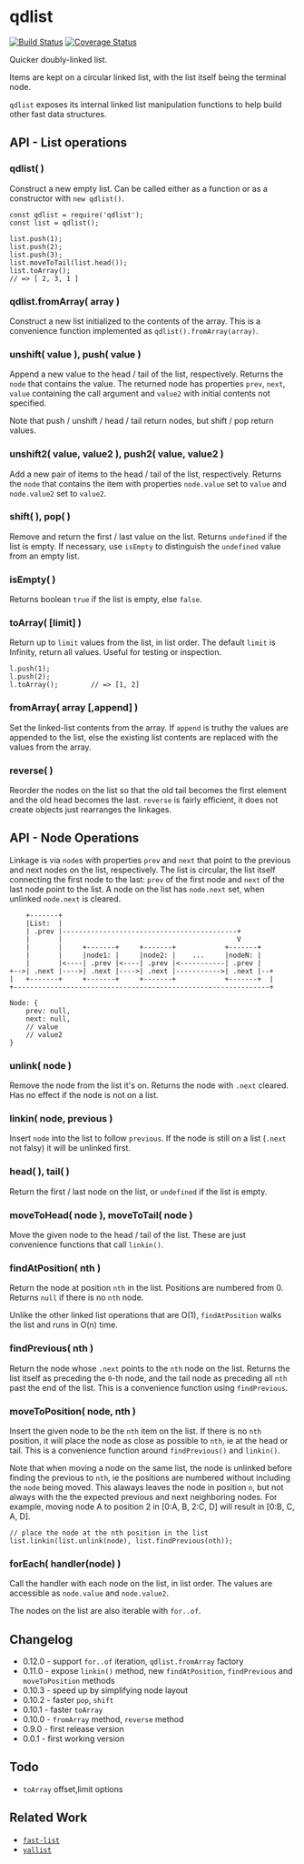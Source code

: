 qdlist
======
[![Build Status](https://api.travis-ci.org/andrasq/node-qdlist.svg?branch=master)](https://travis-ci.org/andrasq/node-qdlist?branch=master)
[![Coverage Status](https://coveralls.io/repos/github/andrasq/node-qdlist/badge.svg?branch=master)](https://coveralls.io/github/andrasq/node-qdlist?branch=master)

Quicker doubly-linked list.

Items are kept on a circular linked list, with the list itself being the terminal node.

`qdlist` exposes its internal linked list manipulation functions to help build other fast
data structures.


API - List operations
---------------------

### qdlist( )

Construct a new empty list.  Can be called either as a function or as a constructor with
`new qdlist()`.

    const qdlist = require('qdlist');
    const list = qdlist();

    list.push(1);
    list.push(2);
    list.push(3);
    list.moveToTail(list.head());
    list.toArray();
    // => [ 2, 3, 1 ]

### qdlist.fromArray( array )

Construct a new list initialized to the contents of the array.  This is a convenience
function implemented as `qdlist().fromArray(array)`.

### unshift( value ),  push( value )

Append a new value to the head / tail of the list, respectively.  Returns the `node` that
contains the value.  The returned node has properties `prev`, `next`, `value` containing
the call argument and `value2` with initial contents not specified.

Note that push / unshift / head / tail return nodes, but shift / pop return values.

### unshift2( value, value2 ),  push2( value, value2 )

Add a new pair of items to the head / tail of the list, respectively.  Returns the `node` that
contains the item with properties `node.value` set to `value` and `node.value2` set to `value2`.

### shift( ),  pop( )

Remove and return the first / last value on the list.  Returns `undefined` if the
list is empty.  If necessary, use `isEmpty` to distinguish the `undefined` value from an
empty list.

### isEmpty( )

Returns boolean `true` if the list is empty, else `false`.

### toArray( [limit] )

Return up to `limit` values from the list, in list order.  The default `limit` is Infinity,
return all values.  Useful for testing or inspection.

    l.push(1);
    l.push(2);
    l.toArray();        // => [1, 2]

### fromArray( array [,append] )

Set the linked-list contents from the array.  If `append` is truthy the values are appended
to the list, else the existing list contents are replaced with the values from the array.

### reverse( )

Reorder the nodes on the list so that the old tail becomes the first element and the old
head becomes the last.  `reverse` is fairly efficient, it does not create objects just
rearranges the linkages.


API - Node Operations
---------------------

Linkage is via `node`s with properties `prev` and `next` that point to the previous and next
nodes on the list, respectively.  The list is circular, the list itself connecting the first
node to the last:  `prev` of the first node and `next` of the last node point to the list.
A node on the list has `node.next` set, when unlinked `node.next` is cleared.

        +-------+
        |List:  |
        | .prev |-------------------------------------------+
        |       |                                           V
        |       |     +-------+     +-------+            +-------+
        |       |     |node1: |     |node2: |    ...     |nodeN: |
        |       |<----| .prev |<----| .prev |<-----------| .prev |
    +-->| .next |---->| .next |---->| .next |----------->| .next |--+
    |   +-------+     +-------+     +-------+            +-------+  |
    +---------------------------------------------------------------+

    Node: {
        prev: null,
        next: null,
        // value
        // value2
    }

### unlink( node )

Remove the node from the list it's on.  Returns the node with `.next` cleared.  Has no
effect if the node is not on a list.

### linkin( node, previous )

Insert `node` into the list to follow `previous`.  If the node is still on a list (`.next`
not falsy) it will be unlinked first.

### head( ),  tail( )

Return the first / last node on the list, or `undefined` if the list is empty.

### moveToHead( node ),  moveToTail( node )

Move the given node to the head / tail of the list.  These are just convenience functions
that call `linkin()`.

### findAtPosition( nth )

Return the node at position `nth` in the list.  Positions are numbered from 0.  Returns
`null` if there is no `nth` node.

Unlike the other linked list operations that are O(1), `findAtPosition` walks the list and
runs in O(n) time.

### findPrevious( nth )

Return the node whose `.next` points to the `nth` node on the list.  Returns the list itself
as preceding the `0`-th node, and the tail node as preceding all `nth` past the end of the
list.  This is a convenience function using `findPrevious`.

### moveToPosition( node, nth )

Insert the given node to be the `nth` item on the list.  If there is no `nth` position, it
will place the node as close as possible to `nth`, ie at the head or tail.  This is a
convenience function around `findPrevious()` and `linkin()`.

Note that when moving a node on the same list, the node is unlinked before finding the
previous to `nth`, ie the positions are numbered without including the `node` being moved.
This alaways leaves the node in position `n`, but not always with the the expected previous
and next neighboring nodes.  For example, moving node A to position 2 in [0:A, B, 2:C, D]
will result in [0:B, C, A, D].

    // place the node at the nth position in the list
    list.linkin(list.unlink(node), list.findPrevious(nth));

### forEach( handler(node) )

Call the handler with each node on the list, in list order.
The values are accessible as `node.value` and `node.value2`.

The nodes on the list are also iterable with `for..of`.


Changelog
---------

- 0.12.0 - support `for..of` iteration, `qdlist.fromArray` factory
- 0.11.0 - expose `linkin()` method, new `findAtPosition`, `findPrevious` and `moveToPosition` methods
- 0.10.3 - speed up by simplifying node layout
- 0.10.2 - faster `pop`, `shift`
- 0.10.1 - faster `toArray`
- 0.10.0 - `fromArray` method, `reverse` method
- 0.9.0 - first release version
- 0.0.1 - first working version


Todo
----

- `toArray` offset,limit options


Related Work
------------

- [`fast-list`](https://npmjs.org/fast-list)
- [`yallist`](https://npmjs.org/yallist)
